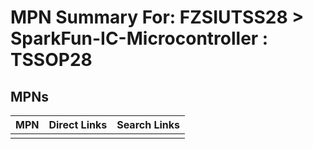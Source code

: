 



# MPN Summary For: FZSIUTSS28 > SparkFun-IC-Microcontroller : TSSOP28

## MPNs
  

|MPN|Direct Links|Search Links|
| :--- | :--- | :--- |
||||
